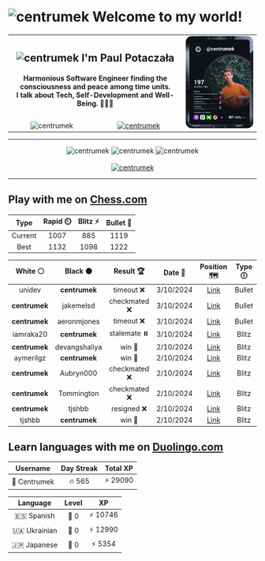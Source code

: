 <h1>
  <img
    src="https://emojis.slackmojis.com/emojis/images/1531849430/4246/blob-sunglasses.gif"
    width="30"
    alt="centrumek"
  />
  Welcome to my world!
</h1>

<table>
  <tbody>
    <tr>
      <td align="center" width="70%" colspan="2">
        <h2>
          <img
            src="https://raw.githubusercontent.com/MartinHeinz/MartinHeinz/master/wave.gif"
            width="30px"
            alt="centrumek"
          />
          I'm Paul Potaczała
        </h2>
        <h4>
          Harmonious Software Engineer finding the consciousness and peace among time units.
          <br/>
          I talk about Tech, Self-Development and Well-Being. 🌿🧘🚀
        </h4>
      </td>
      <td width="30%" rowspan="2">
        <a href="https://app.daily.dev/centrumek">
          <img
            src="./devcard.svg"
            alt="centrumek"
          />
        </a>
      </td>
    </tr>
    <tr align="center">
      <td>
        <img
          src="https://komarev.com/ghpvc/?username=centrumek&label=visitors&color=0e75b6&style=flat"
          alt="centrumek"
        >
      </td>
      <td>
        <a href="https://stackoverflow.com/users/14496012/centrumek">
          <img
            src="https://stackoverflow.com/users/flair/14496012.png?theme=dark"
            alt="centrumek"
          >
        </a>
      </td>
    </tr>
  </tbody>
</table>

---
<div align="center">
  <img 
    src="https://github-readme-stats.vercel.app/api?username=centrumek&show_icons=true&count_private=true&theme=dark&hide_border=true&hide=issues,contribs&bg_color=00000000"
    alt="centrumek"
  />
  <img
    src="https://github-readme-stats.vercel.app/api/top-langs/?username=centrumek&layout=compact&hide_border=true&theme=dark&bg_color=00000000&langs_count=6&exclude_repo=air-statistic-app"
    alt="centrumek"
  />
  <img 
    src="https://github-readme-streak-stats.herokuapp.com?user=centrumek&theme=dark&hide_border=true&background=FFFFFF00"
    alt="centrumek"
  />
  <br/>
  <br/>
  <a href="https://www.buymeacoffee.com/centrumek">
    <img
      src="https://cdn.buymeacoffee.com/buttons/v2/default-orange.png"
      height="50"
      width="210"
      alt="centrumek"
    />
  </a>
</div>

---

## Play with me on [Chess.com](https://www.chess.com/member/centrumek)

<div align="center">
<!--START_SECTION:chessStats-->
<!-- Automatically generated with https://github.com/Balastrong/chess-stats-action -->

| Type | Rapid ⏲️ | Blitz ⚡ | Bullet 🔫 |
|:---:|:---:|:---:|:---:|
| Current | 1007 | 885 | 1119 |
| Best | 1132 | 1098 | 1222 |

| White ⚪ | Black ⚫ | Result 🏆 | Date 📅 | Position 🗺️ | Type 🕕 |
|:---:|:---:|:---:|:---:|:---:|:---:|
| unidev | **centrumek** | timeout ❌ | 3/10/2024 | <a href="http://www.ee.unb.ca/cgi-bin/tervo/fen.pl?select=6Q1/8/8/p7/5k1p/2p4P/P1P5/2K5 b - -">Link</a> | Bullet |
| **centrumek** | jakemelsd | checkmated ❌ | 3/10/2024 | <a href="http://www.ee.unb.ca/cgi-bin/tervo/fen.pl?select=5k2/1bp4p/1p1p1p2/4p1p1/2P1PnP1/3P1P2/5N1P/4r1K1 w - -">Link</a> | Bullet |
| **centrumek** | aeronmjones | timeout ❌ | 3/10/2024 | <a href="http://www.ee.unb.ca/cgi-bin/tervo/fen.pl?select=7k/p1p4p/1p3b2/3PpBp1/P3Pq2/1PKP4/8/8 w - -">Link</a> | Bullet |
| iamraka20 | **centrumek** | stalemate ⏸️ | 3/10/2024 | <a href="http://www.ee.unb.ca/cgi-bin/tervo/fen.pl?select=4K3/6q1/5q1k/8/8/8/8/8 w - -">Link</a> | Blitz |
| **centrumek** | devangshaliya | win 🥇 | 2/10/2024 | <a href="http://www.ee.unb.ca/cgi-bin/tervo/fen.pl?select=2rr2k1/5ppp/p3pn2/1b1p4/3P4/2B2N2/PP3PPP/2KR3R b - -">Link</a> | Blitz |
| aymerilgz | **centrumek** | win 🥇 | 2/10/2024 | <a href="http://www.ee.unb.ca/cgi-bin/tervo/fen.pl?select=4r3/p4k2/1p6/2p2r2/2P3p1/1P1P1bP1/P7/5RK1 w - -">Link</a> | Blitz |
| **centrumek** | Aubryn000 | checkmated ❌ | 2/10/2024 | <a href="http://www.ee.unb.ca/cgi-bin/tervo/fen.pl?select=2K3q1/4q2k/8/p7/PP6/8/8/8 w - -">Link</a> | Blitz |
| **centrumek** | Tommington | checkmated ❌ | 2/10/2024 | <a href="http://www.ee.unb.ca/cgi-bin/tervo/fen.pl?select=8/R1p3k1/3p1rpp/5p2/3Q4/1P2PbP1/2P1q3/4K3 w - -">Link</a> | Blitz |
| **centrumek** | tjshbb | resigned ❌ | 2/10/2024 | <a href="http://www.ee.unb.ca/cgi-bin/tervo/fen.pl?select=3r1rk1/p4ppp/1p2p3/2p1P3/q4P2/P3P3/PB3KPP/1R6 w - -">Link</a> | Blitz |
| tjshbb | **centrumek** | win 🥇 | 2/10/2024 | <a href="http://www.ee.unb.ca/cgi-bin/tervo/fen.pl?select=r1b1k1nr/pp1p1ppp/2p1p3/4P3/P2P4/b1P2N2/1q3PPP/1N1QKB1R w Kkq -">Link</a> | Blitz |

<!--END_SECTION:chessStats-->
</div>

## Learn languages with me on [Duolingo.com](https://www.duolingo.com/profile/Centrumek)

<div align="center">
<!--START_SECTION:duolingoStats-->
<!-- Automatically generated with https://github.com/centrumek/duolingo-readme-stats-->

| Username | Day Streak | Total XP |
|:---:|:---:|:---:|
| 👤 Centrumek | 🔥 565 | ⚡ 29090 |

| Language | Level | XP |
|:---:|:---:|:---:|
| 🇪🇸 Spanish | 👑 0 | ⚡ 10746 |
| 🇺🇦 Ukrainian | 👑 0 | ⚡ 12990 |
| 🇯🇵 Japanese | 👑 0 | ⚡ 5354 |

<!--END_SECTION:duolingoStats-->
</div>
<!--
**centrumek/centrumek** is a ✨ _special_ ✨ repository because its `README.md` (this file) appears on your GitHub profile.

Here are some ideas to get you started:

- 🔭 I’m currently working on ...
- 🌱 I’m currently learning ...
- 👯 I’m looking to collaborate on ...
- 🤔 I’m looking for help with ...
- 💬 Ask me about ...
- 📫 How to reach me: ...
- 😄 Pronouns: ...
- ⚡ Fun fact: ...
-->
